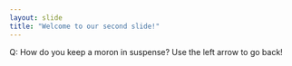```yaml
---
layout: slide
title: "Welcome to our second slide!"
---
```

Q:	How do you keep a moron in suspense?
Use the left arrow to go back!
